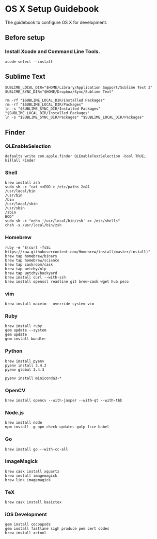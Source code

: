 # OS X Setup Guidebook

The guidebook to configure OS X for development.

## Before setup

### Install Xcode and Command Line Tools.

```console
xcode-select --install
```

## Sublime Text

```console
SUBLIME_LOCAL_DIR="$HOME/Library/Application Support/Sublime Text 3"
SUBLIME_SYNC_DIR="$HOME/Dropbox/Sync/Sublime Text"

rm -rf "$SUBLIME_LOCAL_DIR/Installed Packages"
rm -rf "$SUBLIME_LOCAL_DIR/Packages"
ln -s "$SUBLIME_SYNC_DIR/Installed Packages" "$SUBLIME_LOCAL_DIR/Installed Packages"
ln -s "$SUBLIME_SYNC_DIR/Packages" "$SUBLIME_LOCAL_DIR/Packages"
```

## Finder

### QLEnableSelection

```console
defaults write com.apple.finder QLEnableTextSelection -bool TRUE; killall Finder
```

### Shell

```console
brew install zsh
sudo sh -c "cat <<EOD > /etc/paths 2>&1
/usr/local/bin
/usr/bin
/bin
/usr/local/sbin
/usr/sbin
/sbin
EOD"
sudo sh -c "echo '/usr/local/bin/zsh' >> /etc/shells"
chsh -s /usr/local/bin/zsh
```

### Homebrew

```console
ruby -e "$(curl -fsSL https://raw.githubusercontent.com/Homebrew/install/master/install)"
brew tap homebrew/binary
brew tap homebrew/science
brew tap caskroom/cask
brew tap uetchy/nlp
brew tap uetchy/backyard
brew install curl --with-ssh
brew install openssl readline git brew-cask wget hub peco
```

### vim

```console
brew install macvim --override-system-vim
```

### Ruby

```console
brew install ruby
gem update --system
gem update
gem install bundler
```

### Python

```console
brew install pyenv
pyenv install 3.4.3
pyenv global 3.4.3

pyenv install miniconda3-*
```

### OpenCV

```console
brew install opencv --with-jasper --with-qt --with-tbb
```

### Node.js

```console
brew install node
npm install -g npm-check-updates gulp lice babel
```

### Go

```conosle
brew install go --with-cc-all
```

### ImageMagick

```console
brew cask install xquartz
brew install imagemagick
brew link imagemagick
```

### TeX ###
```console
brew cask install basictex
```

### iOS Development ###
```
gem install cocoapods
gem install fastlane sigh produce pem cert codes
brew install xctool
```